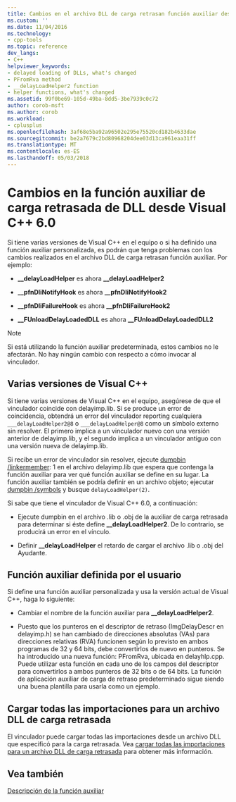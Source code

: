 ```yaml
---
title: Cambios en el archivo DLL de carga retrasan función auxiliar desde Visual C++ 6.0 | Documentos de Microsoft
ms.custom: ''
ms.date: 11/04/2016
ms.technology:
- cpp-tools
ms.topic: reference
dev_langs:
- C++
helpviewer_keywords:
- delayed loading of DLLs, what's changed
- PFromRva method
- __delayLoadHelper2 function
- helper functions, what's changed
ms.assetid: 99f0be69-105d-49ba-8dd5-3be7939c0c72
author: corob-msft
ms.author: corob
ms.workload:
- cplusplus
ms.openlocfilehash: 3af68e5ba92a96502e295e75520cd182b4633dae
ms.sourcegitcommit: be2a7679c2bd80968204dee03d13ca961eaa31ff
ms.translationtype: MT
ms.contentlocale: es-ES
ms.lasthandoff: 05/03/2018
---
```

# <a name="changes-in-the-dll-delayed-loading-helper-function-since-visual-c-60"></a>Cambios en la función auxiliar de carga retrasada de DLL desde Visual C++ 6.0
Si tiene varias versiones de Visual C++ en el equipo o si ha definido una función auxiliar personalizada, es podrán que tenga problemas con los cambios realizados en el archivo DLL de carga retrasan función auxiliar. Por ejemplo:  
  
-   **__delayLoadHelper** es ahora **__delayLoadHelper2**  
  
-   **__pfnDliNotifyHook** es ahora **__pfnDliNotifyHook2**  
  
-   **__pfnDliFailureHook** es ahora **__pfnDliFailureHook2**  
  
-   **__FUnloadDelayLoadedDLL** es ahora **__FUnloadDelayLoadedDLL2**  
  
> [!NOTE]
>  Si está utilizando la función auxiliar predeterminada, estos cambios no le afectarán. No hay ningún cambio con respecto a cómo invocar al vinculador.  
  
## <a name="multiple-versions-of-visual-c"></a>Varias versiones de Visual C++  
 Si tiene varias versiones de Visual C++ en el equipo, asegúrese de que el vinculador coincide con delayimp.lib. Si se produce un error de coincidencia, obtendrá un error del vinculador reporting cualquiera `___delayLoadHelper2@8` o `___delayLoadHelper@8` como un símbolo externo sin resolver. El primero implica a un vinculador nuevo con una versión anterior de delayimp.lib, y el segundo implica a un vinculador antiguo con una versión nueva de delayimp.lib.  
  
 Si recibe un error de vinculador sin resolver, ejecute [dumpbin /linkermember](../../build/reference/linkermember.md): 1 en el archivo delayimp.lib que espera que contenga la función auxiliar para ver qué función auxiliar se define en su lugar. La función auxiliar también se podría definir en un archivo objeto; ejecutar [dumpbin /symbols](../../build/reference/symbols.md) y busque `delayLoadHelper(2)`.  
  
 Si sabe que tiene el vinculador de Visual C++ 6.0, a continuación:  
  
-   Ejecute dumpbin en el archivo .lib o .obj de la auxiliar de carga retrasada para determinar si éste define **__delayLoadHelper2**. De lo contrario, se producirá un error en el vínculo.  
  
-   Definir **__delayLoadHelper** el retardo de cargar el archivo .lib o .obj del Ayudante.  
  
## <a name="user-defined-helper-function"></a>Función auxiliar definida por el usuario  
 Si define una función auxiliar personalizada y usa la versión actual de Visual C++, haga lo siguiente:  
  
-   Cambiar el nombre de la función auxiliar para **__delayLoadHelper2**.  
  
-   Puesto que los punteros en el descriptor de retraso (ImgDelayDescr en delayimp.h) se han cambiado de direcciones absolutas (VAs) para direcciones relativas (RVA) funcionen según lo previsto en ambos programas de 32 y 64 bits, debe convertirlos de nuevo en punteros. Se ha introducido una nueva función: PFromRva, ubicada en delayhlp.cpp. Puede utilizar esta función en cada uno de los campos del descriptor para convertirlos a ambos punteros de 32 bits o de 64 bits. La función de aplicación auxiliar de carga de retraso predeterminado sigue siendo una buena plantilla para usarla como un ejemplo.  
  
## <a name="load-all-imports-for-a-delay-loaded-dll"></a>Cargar todas las importaciones para un archivo DLL de carga retrasada  
 El vinculador puede cargar todas las importaciones desde un archivo DLL que especificó para la carga retrasada. Vea [cargar todas las importaciones para un archivo DLL de carga retrasada](../../build/reference/loading-all-imports-for-a-delay-loaded-dll.md) para obtener más información.  
  
## <a name="see-also"></a>Vea también  
 [Descripción de la función auxiliar](understanding-the-helper-function.md)